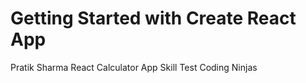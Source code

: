 # Getting Started with Create React App

Pratik Sharma
React Calculator App
Skill Test 
Coding Ninjas 